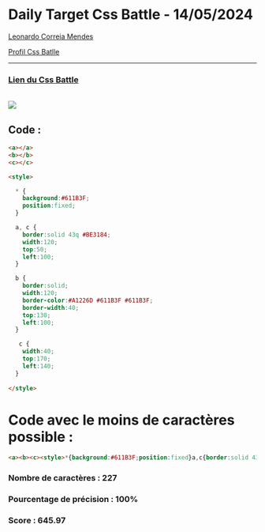 # Daily Target Css Battle - 14/05/2024

[Leonardo Correia Mendes](https://github.com/leonardo-correiamendes)

[Profil Css Batlle](https://cssbattle.dev/player/PxahljaEJJesW2q41DyRFOpJIt73)

<hr>

### [Lien du Css Battle](https://cssbattle.dev/play/0cRjR9sR0cXY8KBOn7eL)
<br>

<img src="https://firebasestorage.googleapis.com/v0/b/cssbattleapp.appspot.com/o/user%2Fummd3POvEDfFyeFvVdOMG3OOrwE2%2Ftargets%2Ftarget_76ByabP.png?alt=media">

<br>

## Code : 
```html
<a></a>
<b></b>
<c></c>

<style>

  * {
    background:#611B3F;
    position:fixed;
  }

  a, c {
    border:solid 43q #BE3184;
    width:120;
    top:50;
    left:100;
  }

  b {
    border:solid;
    width:120;
    border-color:#A1226D #611B3F #611B3F;
    border-width:40;
    top:130;
    left:100;
  }

   c {
    width:40;
    top:170;
    left:140;
  }
  
</style>
```

# Code avec le moins de caractères possible : 

```html
<a><b><c><style>*{background:#611B3F;position:fixed}a,c{border:solid 43q #BE3184;width:120;top:50;left:100}b{border:solid;width:120;border-color:#A1226D#611B3F#611B3F;border-width:40;top:130;left:100}c{width:40;top:170;left:140
```

### Nombre de caractères : 227
### Pourcentage de précision : 100%
### Score : 645.97